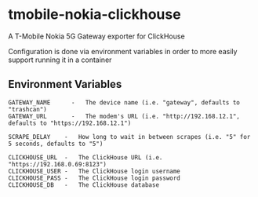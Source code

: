 # tmobile-nokia-clickhouse #
A T-Mobile Nokia 5G Gateway exporter for ClickHouse

Configuration is done via environment variables in order to more easily support running it in a container

## Environment Variables ##
```
GATEWAY_NAME      -   The device name (i.e. "gateway", defaults to "trashcan")
GATEWAY_URL       -   The modem's URL (i.e. "http://192.168.12.1", defaults to "https://192.168.12.1")

SCRAPE_DELAY    -   How long to wait in between scrapes (i.e. "5" for 5 seconds, defaults to "5")

CLICKHOUSE_URL  -   The ClickHouse URL (i.e. "https://192.168.0.69:8123")
CLICKHOUSE_USER -   The ClickHouse login username
CLICKHOUSE_PASS -   The ClickHouse login password
CLICKHOUSE_DB   -   The ClickHouse database
```